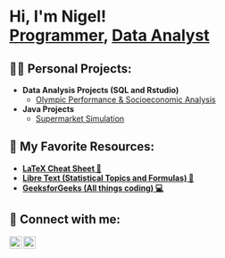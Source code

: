 <h1>Hi, I'm Nigel! <br/><a href="https://github.com/nigelbarr">Programmer</a>, <a href="https://www.linkedin.com/in/nigelbarreras/">Data Analyst</a>

<h2>👨‍💻 Personal Projects:</h2>

- <b>Data Analysis Projects (SQL and Rstudio)</b>
  - [Olympic Performance & Socioeconomic Analysis](https://github.com/nigelbarr/OlympicDataAnalysis)
- <b>Java Projects</b>
  - [Supermarket Simulation](https://github.com/nigelbarr/SupermarketSim)

<h2>📑 My Favorite Resources:</h2>

- <b>[LaTeX Cheat Sheet 📃](https://kapeli.com/cheat_sheets/LaTeX_Math_Symbols.docset/Contents/Resources/Documents/index)
- <b>[Libre Text (Statistical Topics and Formulas) 📖](https://stats.libretexts.org/)
- <b>[GeeksforGeeks (All things coding) 💻](https://www.geeksforgeeks.org/)
 

<h2> 🤳 Connect with me:</h2>

[<img align="left" alt="NigelBarreras | LinkedIn" width="22px" src="https://cdn-icons-png.flaticon.com/256/174/174857.png" />][linkedin]
[<img align="left" alt="NigelBarreras | Handshake" width="22px" src="https://www.csusm.edu/careers/handshakelogos/round.png" />][Handshake]


[Handshake]: https://utdallas.joinhandshake.com/profiles/qapkm3
[linkedin]: https://linkedin.com/in/nigelbarreras


